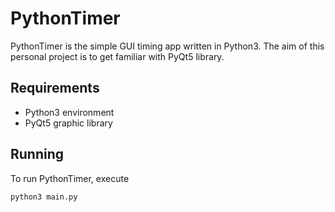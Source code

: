 # PythonTimer
PythonTimer is the simple GUI timing app written in Python3. The aim of this personal project is to get familiar with PyQt5 library.

## Requirements
* Python3 environment
* PyQt5 graphic library

## Running
To run PythonTimer, execute
```shell
python3 main.py
```
